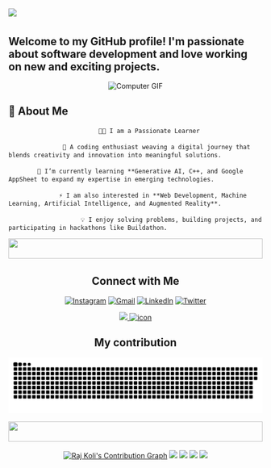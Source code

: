 <h1>
  <img src="https://readme-typing-svg.herokuapp.com/?font=FiraCode&size=35&lines=Hi+I'm+Raj+Koli!+👋" />
</h1>


## Welcome to my GitHub profile! I'm passionate about software development and love working on new and exciting projects. 
    
 </div>
<div align="center">
  <img src="https://github.com/user-attachments/assets/d3eda17a-4912-4f63-af43-18baaf2f3412" alt="Computer GIF" width="400" height="300">
</div>

## 🚀 About Me
                                            
                             👨‍💻 I am a Passionate Learner  

                   🚀 A coding enthusiast weaving a digital journey that blends creativity and innovation into meaningful solutions.  

            🌱 I’m currently learning **Generative AI, C++, and Google AppSheet to expand my expertise in emerging technologies.  

                  ⚡ I am also interested in **Web Development, Machine Learning, Artificial Intelligence, and Augmented Reality**.  

                        💡 I enjoy solving problems, building projects, and participating in hackathons like Buildathon.  

<img src="https://i.imgur.com/dBaSKWF.gif" height="40" width="100%">
<div align="center">
    
</p>

<div align="center">
<h2>Connect with Me</h2> 

[![Instagram](https://img.shields.io/badge/-Instagram-E4405F?logo=instagram&logoColor=white&style=for-the-badge)](https://www.instagram.com/rajnkoli06/)
[![Gmail](https://img.shields.io/badge/-Gmail-D14836?logo=gmail&logoColor=white&style=for-the-badge)](mailto:2024.rajk@isu.ac.in)
[![LinkedIn](https://img.shields.io/badge/-LinkedIn-0077B5?logo=linkedin&logoColor=white&style=for-the-badge)](www.linkedin.com/in/raj-koli-626008318)
[![Twitter](https://img.shields.io/badge/-Twitter-1DA1F2?logo=twitter&logoColor=white&style=for-the-badge)](https://x.com/koli_raj57974)



<p align="center">
 <p align="center">
  <a href="https://skillicons.dev">
    <img src="https://skillicons.dev/icons?i=git,github,py,c,cpp,html,css,anaconda,linkedin,postman,vscode" />
<img src="https://sp-ao.shortpixel.ai/client/to_auto,q_lossless,ret_img,w_300,h_300/https://fullsteam.mit.edu/wp-content/uploads/2020/03/ScratchLogo-300x300.png" alt="icon" width="50" height="50" />
  </a>
</p>

</p>


</div>
<h2>My contribution</h2>

![GitHub Snake](https://raw.githubusercontent.com/Rajkoli145/snake1/refs/heads/main/github-user-contribution-3.svg)

<img src="https://i.imgur.com/dBaSKWF.gif" height="40" width="100%">
<div align="center">

[![Raj Koli's Contribution Graph](https://github-readme-activity-graph.vercel.app/graph?username=Rajkoli145&theme=react-dark)](https://github.com/ashutosh00710/github-readme-activity-graph)
![](http://github-profile-summary-cards.vercel.app/api/cards/repos-per-language?username=Rajkoli145&theme=solarized)
![](http://github-profile-summary-cards.vercel.app/api/cards/most-commit-language?username=Rajkoli145&theme=transparent)
![](http://github-profile-summary-cards.vercel.app/api/cards/stats?username=Rajkoli145&theme=transparent)
![](http://github-profile-summary-cards.vercel.app/api/cards/productive-time?username=Rajkoli145&theme=solarized&utcOffset=5.3)

</div>



 
 


